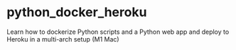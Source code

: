 # python_docker_heroku
Learn how to dockerize Python scripts and a Python web app and deploy to Heroku in a multi-arch setup (M1 Mac)
